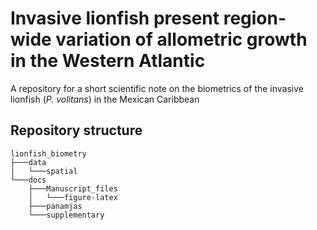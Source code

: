 # Invasive lionfish present region-wide variation of allometric growth in the Western Atlantic

A repository for a short scientific note on the biometrics of the invasive lionfish (_P. volitans_) in the Mexican Caribbean

## Repository structure

```
lionfish_biometry
├───data
│   └───spatial
└───docs
    ├───Manuscript_files
    │   └───figure-latex
    ├───panamjas
    └───supplementary
```
